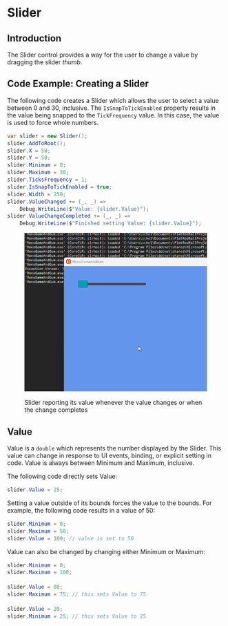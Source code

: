 # Slider

## Introduction

The Slider control provides a way for the user to change a value by dragging the slider _thumb_.

## Code Example: Creating a Slider

The following code creates a Slider which allows the user to select a value between 0 and 30, inclusive.  The `IsSnapToTickEnabled` property results in the value being snapped to the `TickFrequency` value. In this case, the value is used to force whole numbers.

```csharp
var slider = new Slider();
slider.AddToRoot();
slider.X = 50;
slider.Y = 50;
slider.Minimum = 0;
slider.Maximum = 30;
slider.TicksFrequency = 1;
slider.IsSnapToTickEnabled = true;
slider.Width = 250;
slider.ValueChanged += (_, _) => 
    Debug.WriteLine($"Value: {slider.Value}");
slider.ValueChangeCompleted += (_, _) => 
    Debug.WriteLine($"Finished setting Value: {slider.Value}");
```

<figure><img src="../../../../.gitbook/assets/13_09 53 58.gif" alt=""><figcaption><p>Slider reporting its value whenever the value changes or when the change completes</p></figcaption></figure>

## Value

Value is a `double` which represents the number displayed by the Slider. This value can change in response to UI events, binding, or explicit setting in code. Value is always between Minimum and Maximum, inclusive.

The following code directly sets Value:

```csharp
slider.Value = 25;
```

Setting a value outside of its bounds forces the value to the bounds. For example, the following code results in a value of 50:

```csharp
slider.Minimum = 0;
slider.Maximum = 50;
slider.Value = 100; // value is set to 50
```

Value can also be changed by changing either Minimum or Maximum:

```csharp
slider.Minimum = 0;
slider.Maximum = 100;

slider.Value = 80;
slider.Maximum = 75; // this sets Value to 75

slider.Value = 20;
slider.Minimum = 25; // this sets Value to 25
```
